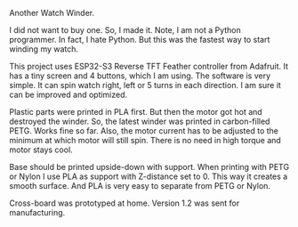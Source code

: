 Another Watch Winder.

I did not want to buy one. So, I made it. Note, I am not a Python programmer. In fact, I hate Python. But this was the fastest way to start winding my watch.

This project uses ESP32-S3 Reverse TFT Feather controller from Adafruit. It has a tiny screen and 4 buttons, which I am using. The software is very simple. It can spin watch right, left or 5 turns in each direction. I am sure it can be improved and optimized.

Plastic parts were printed in PLA first. But then the motor got hot and destroyed the winder. So, the latest winder was printed in carbon-filled PETG. Works fine so far. Also, the motor current has to be adjusted to the minimum at which motor will still spin. There is no need in high torque and motor stays cool.

Base should be printed upside-down with support. When printing with PETG or Nylon I use PLA as support with Z-distance set to 0. This way it creates a smooth surface. And PLA is very easy to separate from PETG or Nylon.

Cross-board was prototyped at home. Version 1.2 was sent for manufacturing.

